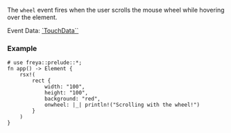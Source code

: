 The `wheel` event fires when the user scrolls the mouse wheel while hovering
over the element.

Event Data: [`TouchData``](crate::events::TouchData)

### Example

```rust, no_run
# use freya::prelude::*;
fn app() -> Element {
    rsx!(
        rect {
            width: "100",
            height: "100",
            background: "red",
            onwheel: |_| println!("Scrolling with the wheel!")
        }
    )
}
```
